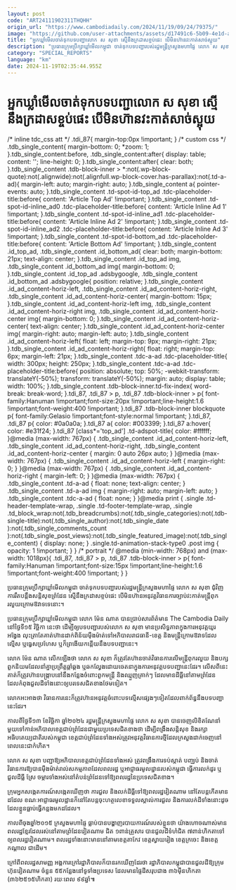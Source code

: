 ```yaml
---
layout: post
code: "ART24111902311THQHH"
origin_url: "https://www.cambodiadaily.com/2024/11/19/09/24/79375/"
image: "https://github.com/user-attachments/assets/d17491c6-5b09-4e1d-a3de-921ec1fda36d"
title: "អ្នក​ឃ្លាំមើល​ចាត់ទុក​បទបញ្ជា​លោក ស សុខា ស្មើ​នឹង​ក្រដាស​ខ្ចប់​ផេះ បើ​មិន​ហ៊ាន​វះកាត់​សាច់​ស្អុយ"
description: "ប្រធាន​ក្រុមប្រឹក្សា​ឃ្លាំមើល​កម្ពុជា ចាត់ទុក​បទបញ្ជា​របស់​រដ្ឋមន្ត្រី​ក្រសួង​មហាផ្ទៃ លោក ស សុខា ជុំវិញ​ការ​រឹត​បន្តឹង​សន្តិសុខ​ព្រំដែន ស្មើ​នឹង​ក្រដាស​ខ្ចប់​ផេះ បើ​មិន​ហ៊ាន​អនុវត្ត​វិធានការ​ច្បាប់​វះកាត់​មន្ត្រី​ពុករលួយ​ក្រោម​ឱវាទ​ទេ​នោះ។"
category: "SPECIAL_REPORTS"
language: "km"
date: 2024-11-19T02:35:44.955Z
---
```


# អ្នក​ឃ្លាំមើល​ចាត់ទុក​បទបញ្ជា​លោក ស សុខា ស្មើ​នឹង​ក្រដាស​ខ្ចប់​ផេះ បើ​មិន​ហ៊ាន​វះកាត់​សាច់​ស្អុយ

/\* inline tdc\_css att \*/ .tdi\_87{ margin-top:0px !important; } /\* custom css \*/ .tdb\_single\_content{ margin-bottom: 0; \*zoom: 1; }.tdb\_single\_content:before, .tdb\_single\_content:after{ display: table; content: ''; line-height: 0; }.tdb\_single\_content:after{ clear: both; }.tdb\_single\_content .tdb-block-inner > \*:not(.wp-block-quote):not(.alignwide):not(.alignfull.wp-block-cover.has-parallax):not(.td-a-ad){ margin-left: auto; margin-right: auto; }.tdb\_single\_content a{ pointer-events: auto; }.tdb\_single\_content .td-spot-id-top\_ad .tdc-placeholder-title:before{ content: 'Article Top Ad' !important; }.tdb\_single\_content .td-spot-id-inline\_ad0 .tdc-placeholder-title:before{ content: 'Article Inline Ad 1' !important; }.tdb\_single\_content .td-spot-id-inline\_ad1 .tdc-placeholder-title:before{ content: 'Article Inline Ad 2' !important; }.tdb\_single\_content .td-spot-id-inline\_ad2 .tdc-placeholder-title:before{ content: 'Article Inline Ad 3' !important; }.tdb\_single\_content .td-spot-id-bottom\_ad .tdc-placeholder-title:before{ content: 'Article Bottom Ad' !important; }.tdb\_single\_content .id\_top\_ad, .tdb\_single\_content .id\_bottom\_ad{ clear: both; margin-bottom: 21px; text-align: center; }.tdb\_single\_content .id\_top\_ad img, .tdb\_single\_content .id\_bottom\_ad img{ margin-bottom: 0; }.tdb\_single\_content .id\_top\_ad .adsbygoogle, .tdb\_single\_content .id\_bottom\_ad .adsbygoogle{ position: relative; }.tdb\_single\_content .id\_ad\_content-horiz-left, .tdb\_single\_content .id\_ad\_content-horiz-right, .tdb\_single\_content .id\_ad\_content-horiz-center{ margin-bottom: 15px; }.tdb\_single\_content .id\_ad\_content-horiz-left img, .tdb\_single\_content .id\_ad\_content-horiz-right img, .tdb\_single\_content .id\_ad\_content-horiz-center img{ margin-bottom: 0; }.tdb\_single\_content .id\_ad\_content-horiz-center{ text-align: center; }.tdb\_single\_content .id\_ad\_content-horiz-center img{ margin-right: auto; margin-left: auto; }.tdb\_single\_content .id\_ad\_content-horiz-left{ float: left; margin-top: 9px; margin-right: 21px; }.tdb\_single\_content .id\_ad\_content-horiz-right{ float: right; margin-top: 6px; margin-left: 21px; }.tdb\_single\_content .tdc-a-ad .tdc-placeholder-title{ width: 300px; height: 250px; }.tdb\_single\_content .tdc-a-ad .tdc-placeholder-title:before{ position: absolute; top: 50%; -webkit-transform: translateY(-50%); transform: translateY(-50%); margin: auto; display: table; width: 100%; }.tdb\_single\_content .tdb-block-inner.td-fix-index{ word-break: break-word; }.tdi\_87, .tdi\_87 > p, .tdi\_87 .tdb-block-inner > p{ font-family:Hanuman !important;font-size:20px !important;line-height:1.6 !important;font-weight:400 !important; }.tdi\_87 .tdb-block-inner blockquote p{ font-family:Gelasio !important;font-style:normal !important; }.tdi\_87, .tdi\_87 p{ color: #0a0a0a; }.tdi\_87 a{ color: #003399; }.tdi\_87 a:hover{ color: #e31f24; }.tdi\_87 \[class\*='top\_ad'\] .td-adspot-title{ color: #ffffff; }@media (max-width: 767px) { .tdb\_single\_content .id\_ad\_content-horiz-left, .tdb\_single\_content .id\_ad\_content-horiz-right, .tdb\_single\_content .id\_ad\_content-horiz-center { margin: 0 auto 26px auto; } }@media (max-width: 767px) { .tdb\_single\_content .id\_ad\_content-horiz-left { margin-right: 0; } }@media (max-width: 767px) { .tdb\_single\_content .id\_ad\_content-horiz-right { margin-left: 0; } }@media (max-width: 767px) { .tdb\_single\_content .td-a-ad { float: none; text-align: center; } .tdb\_single\_content .td-a-ad img { margin-right: auto; margin-left: auto; } .tdb\_single\_content .tdc-a-ad { float: none; } }@media print { .single .td-header-template-wrap, .single .td-footer-template-wrap, .single .td\_block\_wrap:not(.tdb\_breadcrumbs):not(.tdb\_single\_categories):not(.tdb-single-title):not(.tdb\_single\_author):not(.tdb\_single\_date ):not(.tdb\_single\_comments\_count ):not(.tdb\_single\_post\_views):not(.tdb\_single\_featured\_image):not(.tdb\_single\_content) { display: none; } .single.td-animation-stack-type0 .post img { opacity: 1 !important; } } /\* portrait \*/ @media (min-width: 768px) and (max-width: 1018px){ .tdi\_87, .tdi\_87 > p, .tdi\_87 .tdb-block-inner > p{ font-family:Hanuman !important;font-size:15px !important;line-height:1.6 !important;font-weight:400 !important; } }

ប្រធាន​ក្រុមប្រឹក្សា​ឃ្លាំមើល​កម្ពុជា ចាត់ទុក​បទបញ្ជា​របស់​រដ្ឋមន្ត្រី​ក្រសួង​មហាផ្ទៃ លោក ស សុខា ជុំវិញ​ការ​រឹត​បន្តឹង​សន្តិសុខ​ព្រំដែន ស្មើ​នឹង​ក្រដាស​ខ្ចប់​ផេះ បើ​មិន​ហ៊ាន​អនុវត្ត​វិធានការ​ច្បាប់​វះកាត់​មន្ត្រី​ពុករលួយ​ក្រោម​ឱវាទ​ទេ​នោះ។

ប្រធាន​ក្រុមប្រឹក្សា​ឃ្លាំមើល​កម្ពុជា លោក ម៉ែន ណាត បាន​ប្រាប់​សារព័ត៌មាន The Cambodia Daily នៅ​ថ្ងៃទី​១៥ វិច្ឆិកា នេះ​ថា ដើម្បី​ឲ្យ​បទបញ្ជា​របស់​លោក ស សុខា មាន​ប្រសិទ្ធភាព​ក្នុង​ការ​អនុវត្ត​យូរ​អង្វែង លុះត្រាតែ​គាត់​ហ៊ាន​ដាក់​ពិន័យ​ម៉ឺងម៉ាត់​ទៅ​អភិបាល​រាជធានី-ខេត្ត និង​មន្ត្រី​ក្រោម​ឱវាទ​ដែល​ល្មើស ឬ​ធ្វេសប្រហែស ឬ​ក៏​ព្រងើយកន្តើយ​នឹង​បទបញ្ជា​នេះ។

លោក ម៉ែន ណាត លើកឡើង​ថា លោក ស សុខា ក៏​ត្រូវ​តែ​ហ៊ាន​ចាត់​វិធានការ​លើ​មន្ត្រី​ពុករលួយ និង​បក្សពួក​និយម​ដែល​នាំគ្នា​ប្រព្រឹត្ត​ឆ្គាំឆ្គង ឬ​ឆកល្វែង​ដោយ​ចេតនា​ក្នុង​ការ​អនុវត្ត​បទបញ្ជា​នេះ​ដែរ។ លើស​ពី​នេះ គាត់​ក៏​ត្រូវ​ហ៊ាន​បង្ក្រាប​នៅ​នឹង​កន្លែង​ចំពោះ​ពួក​មន្ត្រី និង​ឈ្មួញ​គ្រាក់ៗ ដែល​មាន​ដីធ្លី​នៅ​តាម​ព្រំដែន ដែល​កំពុង​ជួល​ដី​ទាំងនោះ​ឲ្យ​បរទេស​ជិតខាង​ថែម​ទៀត។

លោក​អះអាង​ថា វិធានការ​នេះ​ក៏​ត្រូវ​ហ៊ាន​អនុវត្ត​ចំពោះ​បទល្មើស​ផ្សេងៗ​ទៀត​ដែល​ពាក់ព័ន្ធ​នឹង​បទបញ្ជា​នេះ​ដែរ។

កាលពី​ថ្ងៃទី​១៣ ខែ​វិច្ឆិកា ឆ្នាំ​២០២៤ រដ្ឋមន្ត្រី​ក្រសួង​មហាផ្ទៃ លោក ស សុខា បាន​ចេញ​លិខិត​ណែនាំ​មួយ​ទៅ​កាន់​អភិបាល​ខេត្ត​ជាប់​ព្រំដែន​ជាមួយ​ប្រទេស​ជិតខាង​ថា ដើម្បី​ពង្រឹង​សន្តិសុខ និង​រក្សា​អធិបតេយ្យ​ជាតិ​របស់​កម្ពុជា ខេត្ត​ជាប់​ព្រំដែន​ទាំងអស់​ត្រូវ​អនុវត្ត​វិធានការ​ថ្មី​ដែល​ក្រសួង​ដាក់​ចេញ​នៅ​ពេលនេះ​ជា​កំហិត។

លោក ស សុខា បញ្ជា​ឱ្យ​អភិបាល​ខេត្ត​ជាប់​ព្រំដែន​ទាំងអស់ ត្រូវ​ពង្រឹង​ការ​ទប់ស្កាត់ បញ្ឈប់ និង​ចាត់​វិធានការ​ឱ្យ​បាន​ម៉ឺងម៉ាត់​រាល់​សកម្មភាព​ដែល​ពលរដ្ឋ ឬ​អាជ្ញាធរ​មូលដ្ឋាន​របស់​កម្ពុជា ធ្វើការ​លក់ដូរ ឬ​ជួល​ដីធ្លី ស្រែ ចម្ការ​ទាំងអស់​នៅ​តំបន់​ព្រំដែន​ទៅ​ឱ្យ​ពលរដ្ឋ​នៃ​ប្រទេស​ជិតខាង។

ក្រុម​អ្នក​សង្កេតការណ៍​សង្កេត​ឃើញ​ថា ការ​ជួល និង​លក់​ដីធ្លី​ទៅ​ឱ្យ​ពលរដ្ឋ​វៀតណាម នៅតែ​បន្ត​កើត​មាន​ដដែល ខណៈ​អាជ្ញាធរ​មូលដ្ឋាន​ក៏​នៅតែ​បន្ត​ចុះហត្ថលេខា​ទទួលស្គាល់​ការ​ជួល និង​ការ​លក់​ដី​ទាំងនោះ​ដូច​ដែល​ខ្លួន​ធ្លាប់​ធ្វើ​កន្លង​មក​ដដែល។

កាលពី​ចុង​ឆ្នាំ​២០១៥ ក្រសួង​មហាផ្ទៃ ធ្លាប់​បាន​បង្ហាញ​របាយការណ៍​របស់​ខ្លួន​ថា យ៉ាងហោចណាស់​មាន​ពលរដ្ឋ​ខ្មែរ​ដែល​រស់នៅ​តាម​ព្រំដែន​វៀតណាម ជិត ១​ពាន់​គ្រួសារ បាន​ជួល​ដី​ទំហំ​ជិត ៧​ពាន់​ហិកតា​ទៅ​ឲ្យ​ពលរដ្ឋ​វៀតណាម។ ពលរដ្ឋ​ទាំងនោះ​មាន​នៅ​តាម​ខេត្ត​តាកែវ ខេត្ត​ស្វាយរៀង ខេត្ត​ក្រចេះ និង​ខេត្ត​កណ្តាល ជាដើម។

ក្រៅពី​ពលរដ្ឋ​សាមញ្ញ អង្គការ​ក្រៅ​រដ្ឋាភិបាល​ក៏​បាន​រក​ឃើញ​ដែរ​ថា រដ្ឋាភិបាល​កម្ពុជា​បាន​ជួល​ដី​ឱ្យ​ក្រុមហ៊ុន​វៀតណាម ចំនួន ៥៥​កន្លែង​នៅ​ទូទាំង​ប្រទេស ដែល​មាន​ផ្ទៃដី​សរុប​ជាង ៣៦​ម៉ឺន​ហិកតា (៣៦២៥១៥​ហិកតា) រយៈពេល ៩៩​ឆ្នាំ៕